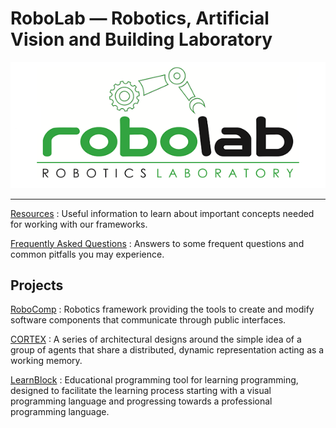 # RoboLab — Robotics, Artificial Vision and Building Laboratory

![RoboLab logo](logo.png)

---

[Resources](resources/README)
:	Useful information to learn about important concepts needed for working with our frameworks.

[Frequently Asked Questions](faq/README)
:	Answers to some frequent questions and common pitfalls you may experience.

## Projects

[RoboComp](robocomp/README)
:	Robotics framework providing the tools to create and modify software components that communicate through public interfaces.

[CORTEX](cortex/README)
:	A series of architectural designs around the simple idea of a group of agents that share a distributed, dynamic representation acting as a working memory.

[LearnBlock](LearnBlock/README)
:	Educational programming tool for learning programming, designed to facilitate the learning process starting with a visual programming language and progressing towards a professional programming language.
